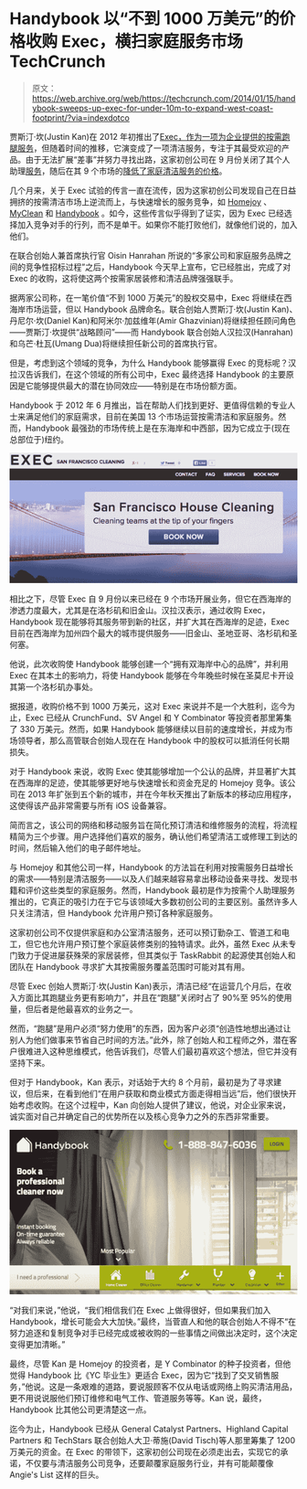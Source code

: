 # Handybook 以“不到 1000 万美元”的价格收购 Exec，横扫家庭服务市场 TechCrunch

> 原文：<https://web.archive.org/web/https://techcrunch.com/2014/01/15/handybook-sweeps-up-exec-for-under-10m-to-expand-west-coast-footprint/?via=indexdotco>

贾斯汀·坎(Justin Kan)在 2012 年初推出了[Exec](https://web.archive.org/web/20221005190923/https://iamexec.com/)[，作为一项为企业提供的按需跑腿服务](https://web.archive.org/web/20221005190923/https://beta.techcrunch.com/2012/03/26/exec-justin-kan-corporate-accounts/)，但随着时间的推移，它演变成了一项清洁服务，专注于其最受欢迎的产品。由于无法扩展“差事”并努力寻找出路，这家初创公司在 9 月份关闭了其个人助理[服务](https://web.archive.org/web/20221005190923/https://beta.techcrunch.com/2013/09/10/rip-lazy-times/)，随后在其 9 个市场的[降低了家庭清洁服务的价格](https://web.archive.org/web/20221005190923/https://beta.techcrunch.com/2013/10/01/exec-price-cut/)。

几个月来，关于 Exec 试验的传言一直在流传，因为这家初创公司发现自己在日益拥挤的按需清洁市场上逆流而上，与快速增长的服务竞争，如 [Homejoy](https://web.archive.org/web/20221005190923/https://www.homejoy.com/) 、 [MyClean](https://web.archive.org/web/20221005190923/https://www.myclean.com/) 和 [Handybook](https://web.archive.org/web/20221005190923/http://www.handybook.com/) 。如今，这些传言似乎得到了证实，因为 Exec 已经选择加入竞争对手的行列，而不是单干。如果你不能打败他们，就像他们说的，加入他们。

在联合创始人兼首席执行官 Oisin Hanrahan 所说的“多家公司和家庭服务品牌之间的竞争性招标过程”之后，Handybook 今天早上宣布，它已经胜出，完成了对 Exec 的收购，这将使这两个按需家居装修和清洁品牌强强联手。

据两家公司称，在一笔价值“不到 1000 万美元”的股权交易中，Exec 将继续在西海岸市场运营，但以 Handybook 品牌命名。联合创始人贾斯汀·坎(Justin Kan)、丹尼尔·坎(Daniel Kan)和阿米尔·加兹维年(Amir Ghazvinian)将继续担任顾问角色——贾斯汀·坎提供“战略顾问”——而 Handybook 联合创始人汉拉汉(Hanrahan)和乌芒·杜瓦(Umang Dua)将继续担任新公司的首席执行官。

但是，考虑到这个领域的竞争，为什么 Handybook 能够赢得 Exec 的竞标呢？汉拉汉告诉我们，在这个领域的所有公司中，Exec 最终选择 Handybook 的主要原因是它能够提供最大的潜在协同效应——特别是在市场份额方面。

Handybook 于 2012 年 6 月推出，旨在帮助人们找到更好、更值得信赖的专业人士来满足他们的家庭需求，目前在美国 13 个市场运营按需清洁和家庭服务。然而，Handybook 最强劲的市场传统上是在东海岸和中西部，因为它成立于(现在总部位于)纽约。

![Screen Shot 2014-01-15 at 6.37.54 AM](img/bbc399897f34408d3b26d01a80eb3857.png)

相比之下，尽管 Exec 自 9 月份以来已经在 9 个市场开展业务，但它在西海岸的渗透力度最大，尤其是在洛杉矶和旧金山。汉拉汉表示，通过收购 Exec，Handybook 现在能够将其服务带到新的社区，并扩大其在西海岸的足迹，Exec 目前在西海岸为加州四个最大的城市提供服务——旧金山、圣地亚哥、洛杉矶和圣何塞。

他说，此次收购使 Handybook 能够创建一个“拥有双海岸中心的品牌”，并利用 Exec 在其本土的影响力，将使 Handybook 能够在今年晚些时候在圣莫尼卡开设其第一个洛杉矶办事处。

据报道，收购价格不到 1000 万美元，这对 Exec 来说并不是一个大胜利，迄今为止，Exec 已经从 CrunchFund、SV Angel 和 Y Combinator 等投资者那里筹集了 330 万美元。然而，如果 Handybook 能够继续以目前的速度增长，并成为市场领导者，那么高管联合创始人现在在 Handybook 中的股权可以抵消任何长期损失。

对于 Handybook 来说，收购 Exec 使其能够增加一个公认的品牌，并显著扩大其在西海岸的足迹，使其能够更好地与快速增长和资金充足的 Homejoy 竞争。该公司在 2013 年扩张到五个新的城市，并在今年秋天推出了新版本的移动应用程序，这使得该产品非常需要与所有 iOS 设备兼容。

简而言之，该公司的网络和移动服务旨在简化预订清洁和维修服务的流程，将流程精简为三个步骤。用户选择他们喜欢的服务，确认他们希望清洁工或修理工到达的时间，然后输入他们的电子邮件地址。

与 Homejoy 和其他公司一样，Handybook 的方法旨在利用对按需服务日益增长的需求——特别是清洁服务——以及人们越来越容易拿出移动设备来寻找、发现书籍和评价这些类型的家庭服务。然而，Handybook 最初是作为按需个人助理服务推出的，它真正的吸引力在于它与该领域大多数初创公司的主要区别。虽然许多人只关注清洁，但 Handybook 允许用户预订各种家庭服务。

这家初创公司不仅提供家庭和办公室清洁服务，还可以预订勤杂工、管道工和电工，但它也允许用户预订整个家庭装修类别的独特请求。此外，虽然 Exec 从未专门致力于促进屡获殊荣的家居装修，但其类似于 TaskRabbit 的起源使其创始人和团队在 Handybook 寻求扩大其按需服务覆盖范围时可能对其有用。

尽管 Exec 创始人贾斯汀·坎(Justin Kan)表示，清洁已经“在运营几个月后，在收入方面比其跑腿业务更有影响力”，并且在“跑腿”关闭时占了 90%至 95%的使用量，但后者是他最喜欢的业务之一。

然而，“跑腿”是用户必须“努力使用”的东西，因为客户必须“创造性地想出通过让别人为他们做事来节省自己时间的方法。”此外，除了创始人和工程师之外，潜在客户很难进入这种思维模式，他告诉我们，尽管人们最初喜欢这个想法，但它并没有坚持下来。

但对于 Handybook，Kan 表示，对话始于大约 8 个月前，最初是为了寻求建议，但后来，在看到他们“在用户获取和商业模式方面走得相当远”后，他们很快开始考虑收购。在这个过程中，Kan 向创始人提供了建议，他说，对企业家来说，诚实面对自己并确定自己的优势所在以及核心竞争力之外的东西非常重要。

![Screen Shot 2014-01-15 at 6.40.14 AM](img/da4194e32b98b456f7efe2ec5778880b.png)

“对我们来说，”他说，“我们相信我们在 Exec 上做得很好，但如果我们加入 Handybook，增长可能会大大加快。”最终，当菅直人和他的联合创始人不得不“在努力追逐和复制竞争对手已经完成或被收购的一些事情之间做出决定时，这个决定变得更加清晰。”

最终，尽管 Kan 是 Homejoy 的投资者，是 Y Combinator 的种子投资者，但他觉得 Handybook 比《YC 毕业生》更适合 Exec，因为它“找到了交叉销售服务，”他说。这是一条艰难的道路，要说服顾客不仅从电话或网络上购买清洁用品，更不用说说服他们预订维修和电气工作、管道服务等等。Kan 说，最终，Handybook 比其他公司更清楚这一点。

迄今为止，Handybook 已经从 General Catalyst Partners、Highland Capital Partners 和 TechStars 联合创始人大卫·蒂施(David Tisch)等人那里筹集了 1200 万美元的资金。在 Exec 的带领下，这家初创公司现在必须走出去，实现它的承诺，不仅要与清洁服务公司竞争，还要颠覆家庭服务行业，并有可能颠覆像 Angie's List 这样的巨头。